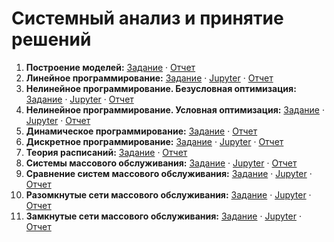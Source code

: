 # Системный анализ и принятие решений

1. __Построение моделей:__
[Задание](https://github.com/vaddya/system-analysis/blob/master/lab1/lab1.pdf) · 
[Отчет](https://github.com/vaddya/system-analysis/blob/master/lab1/report/lab1.pdf)
2. __Линейное программирование:__
[Задание](https://github.com/vaddya/system-analysis/blob/master/lab2/lab2.pdf) · 
[Jupyter](http://nbviewer.jupyter.org/github/vaddya/system-analysis/blob/master/lab2/code/lab2.ipynb) · 
[Отчет](https://github.com/vaddya/system-analysis/blob/master/lab2/report/lab2.pdf)
3. __Нелинейное программирование. Безусловная оптимизация:__
[Задание](https://github.com/vaddya/system-analysis/blob/master/lab3/lab3.pdf) · 
[Jupyter](http://nbviewer.jupyter.org/github/vaddya/system-analysis/blob/master/lab3/code/lab3.ipynb) · 
[Отчет](https://github.com/vaddya/system-analysis/blob/master/lab3/report/lab3.pdf)
4. __Нелинейное программирование. Условная оптимизация:__
[Задание](https://github.com/vaddya/system-analysis/blob/master/lab4/lab4.pdf) · 
[Jupyter](http://nbviewer.jupyter.org/github/vaddya/system-analysis/blob/master/lab4/code/lab4.ipynb) · 
[Отчет](https://github.com/vaddya/system-analysis/blob/master/lab4/report/lab4.pdf)
5. __Динамическое программирование:__
[Задание](https://github.com/vaddya/system-analysis/blob/master/lab5/lab5.pdf) · 
[Отчет](https://github.com/vaddya/system-analysis/blob/master/lab5/report/lab5.pdf)
6. __Дискретное программирование:__
[Задание](https://github.com/vaddya/system-analysis/blob/master/lab6/lab6.pdf) · 
[Jupyter](http://nbviewer.jupyter.org/github/vaddya/system-analysis/blob/master/lab6/code/lab6.ipynb) · 
[Отчет](https://github.com/vaddya/system-analysis/blob/master/lab6/report/lab6.pdf)
7. __Теория расписаний:__
[Задание](https://github.com/vaddya/system-analysis/blob/master/lab7/lab7.pdf) · 
[Отчет](https://github.com/vaddya/system-analysis/blob/master/lab7/report/lab7.pdf)
8. __Системы массового обслуживания:__
[Задание](https://github.com/vaddya/system-analysis/blob/master/lab8/lab8.pdf) · 
[Jupyter](http://nbviewer.jupyter.org/github/vaddya/system-analysis/blob/master/lab8/code/lab8.ipynb) · 
[Отчет](https://github.com/vaddya/system-analysis/blob/master/lab8/report/lab8.pdf)
9. __Сравнение систем массового обслуживания:__
[Задание](https://github.com/vaddya/system-analysis/blob/master/lab9/lab9.pdf) · 
[Jupyter](http://nbviewer.jupyter.org/github/vaddya/system-analysis/blob/master/lab9/code/lab9.ipynb) · 
[Отчет](https://github.com/vaddya/system-analysis/blob/master/lab9/report/lab9.pdf)
10. __Разомкнутые сети массового обслуживания:__
[Задание](https://github.com/vaddya/system-analysis/blob/master/lab10/lab10.pdf) · 
[Jupyter](http://nbviewer.jupyter.org/github/vaddya/system-analysis/blob/master/lab10/code/lab10.ipynb) · 
[Отчет](https://github.com/vaddya/system-analysis/blob/master/lab10/report/lab10.pdf)
11. __Замкнутые сети массового обслуживания:__
[Задание](https://github.com/vaddya/system-analysis/blob/master/lab11/lab11.pdf) · 
[Jupyter](http://nbviewer.jupyter.org/github/vaddya/system-analysis/blob/master/lab11/code/lab11.ipynb) · 
[Отчет](https://github.com/vaddya/system-analysis/blob/master/lab11/report/lab11.pdf)
